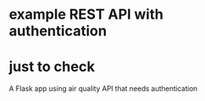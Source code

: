 # example REST API with authentication
# just to check
A Flask app using air quality API that needs authentication
